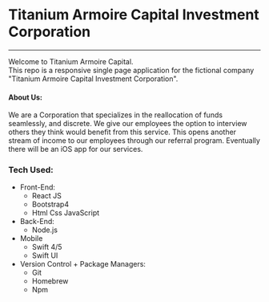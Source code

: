 # Titanium Armoire Capital Investment Corporation
<hr/>
<p>
  Welcome to Titanium Armoire Capital.<br/>
  This repo is a responsive single page application for the fictional company "Titanium Armoire Capital Investment Corporation".
</p>
<h4> About Us: </h4>
<p>
  We are a Corporation that specializes in the reallocation of funds seamlessly, and discrete. We give our employees the option to interview others they think would benefit from this service. This opens another stream of income to our employees through our referral program. Eventually there will be an iOS app for our services.
</p>
<h3>
  Tech Used:
</h3>
<ul>
  <li>
    Front-End:
    <ul>
      <li>
        React JS
      </li>
      <li>
        Bootstrap4
      </li>
      <li>
        Html Css JavaScript
      </li>
    </ul>
  </li>
  <li>
    Back-End:
    <ul>
      <li>
         Node.js
      </li>
    </ul>
  </li>
  <li>
    Mobile
    <ul>
      <li>
        Swift 4/5
      </li>
      <li>
        Swift UI
      </li>
    </ul>
  </li>
  <li>
    Version Control + Package Managers:
    <ul>
      <li>
        Git
      </li>
      <li>
        Homebrew
      </li>
      <li>
        Npm
      </li>
    </ul>
  </li>
</ul>

